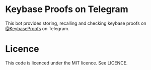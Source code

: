 # Keybase Proofs on Telegram

This bot provides storing, recalling and checking keybase proofs on
[@KeybaseProofs](https://telegram.me/keybaseproofs) on Telegram.

# Licence
This code is licenced under the MIT licence. See LICENCE.
